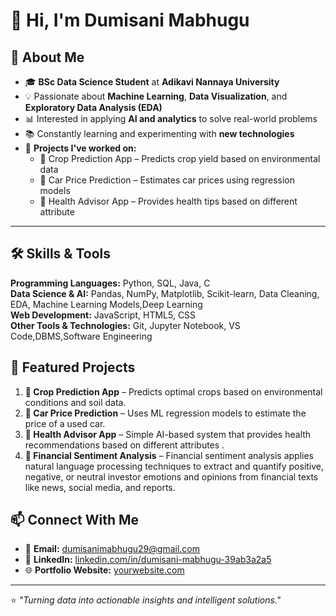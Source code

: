 # 👋 Hi, I'm Dumisani Mabhugu  

## 🎯 About Me  
- 🎓 **BSc Data Science Student** at **Adikavi Nannaya University**  
- 💡 Passionate about **Machine Learning**, **Data Visualization**, and **Exploratory Data Analysis (EDA)** 
- 📊 Interested in applying **AI and analytics** to solve real-world problems  
- 📚 Constantly learning and experimenting with **new technologies**  
- 🔭 **Projects I've worked on:**  
  - 🌾 Crop Prediction App – Predicts crop yield based on environmental data  
  - 🚗 Car Price Prediction – Estimates car prices using regression models  
  - 🏥 Health Advisor App – Provides health tips based on different attribute 

---

## 🛠 Skills & Tools  

**Programming Languages:** Python, SQL, Java, C  
**Data Science & AI:** Pandas, NumPy, Matplotlib, Scikit-learn, Data Cleaning, EDA, Machine Learning Models,Deep Learning  
**Web Development:** JavaScript, HTML5, CSS  
**Other Tools & Technologies:** Git, Jupyter Notebook, VS Code,DBMS,Software Engineering 


## 📌 Featured Projects  
1. **🌾 Crop Prediction App** – Predicts optimal crops based on environmental conditions and soil data.  
2. **🚗 Car Price Prediction** – Uses ML regression models to estimate the price of a used car.  
3. **🏥 Health Advisor App** – Simple AI-based system that provides health recommendations based on different attributes .
4. **🏥 Financial Sentiment Analysis** – Financial sentiment analysis applies natural language processing techniques to extract and quantify positive, negative, or neutral investor emotions and opinions from financial texts like news, social media, and reports.
   

## 📫 Connect With Me  
- 📧 **Email:** dumisanimabhugu29@gmail.com  
- 💼 **LinkedIn:** [linkedin.com/in/dumisani-mabhugu-39ab3a2a5](https://www.linkedin.com/in/dumisani-mabhugu-39ab3a2a5)  
- 🌐 **Portfolio Website:** [yourwebsite.com](#)  

---

⭐ *"Turning data into actionable insights and intelligent solutions."*  

